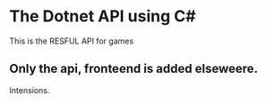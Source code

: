 # The Dotnet API using C#

This is the RESFUL API for games

## Only the api, fronteend is added elseweere.

Intensions.
